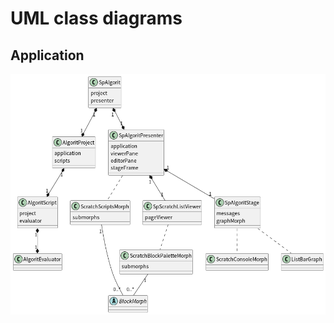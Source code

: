 # UML class diagrams

## Application

![Application related classes](https://raw.githubusercontent.com/EiichiroIto/Algorit/master/misc/images/application.png)

